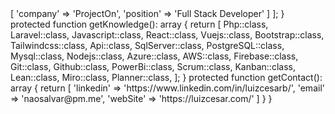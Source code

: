 <?php

namespace Dev;

class About extends Me
{
    protected function getCurrentWorkplace(): array
    {
        return [
            'workplace' => [
                'company' => 'ProjectOn',
                'position' => 'Full Stack Developer'         
            ]
        ];
    }

    protected function getKnowledge(): array
    {
        return [
            Php::class,
            Laravel::class,
            Javascript::class,
            React::class,
            Vuejs::class,
            Bootstrap::class,
            Tailwindcss::class,
            Api::class,
            SqlServer::class,
            PostgreSQL::class,
            Mysql::class,
            Nodejs::class,
            Azure::class,
            AWS::class,
            Firebase::class,
            Git::class,
            Github::class,
            PowerBi::class,
            Scrum::class,
            Kanban::class,
            Lean::class,
            Miro::class,
            Planner::class,
            
        ];
    }

    protected function getContact(): array
    {
        return [
           'linkedin' => 'https://www.linkedin.com/in/luizcesarb/',
           'email' => 'naosalvar@pm.me',
           'webSite' => 'https://luizcesar.com/'
        ]
    }
}






